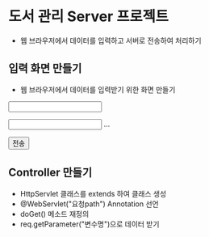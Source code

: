 # 도서 관리 Server 프로젝트
* 웹 브라우저에서 데이터를 입력하고 서버로 전송하여 처리하기

## 입력 화면 만들기

* 웹 브라우저에서 데이터를 입력받기 위한 화면 만들기
<form action = "요청Path">
	<p><input name ="변수명">
	<p><input name ="변수명">
		...
	<p><button>전송</button>
</form>

## Controller 만들기

* HttpServlet 클래스를 extends 하여 클래스 생성
* @WebServlet("요청path") Annotation 선언
* doGet() 메소드 재정의
* req.getParameter("변수명")으로 데이터 받기

